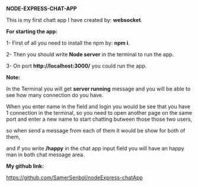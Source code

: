 **NODE-EXPRESS-CHAT-APP**

This is my first chatt app I have created by: **websocket**.

**For starting the app:**

1- First of all you need to install the npm by: **npm i**.

2- Then you should write **Node server** in the terminal to run the app.

3- On port **http://localhost:3000/** you could run the app. 

**Note:**

In the Terminal you will get **server running** message and you will be able to see how many connection do you have.

When you enter name in the field and login you would be see that you have 1 connection in the terminal,
so you need to open another page on the same port and enter a new name to start chatting butween those those two users,

so when send a message from each of them it would be show for both of them,

and if you write **/happy** in the chat app input field you will have an happy man in both chat message area.


**My github link:**

https://github.com/SamerSenbol/nodeExpress-chatApp